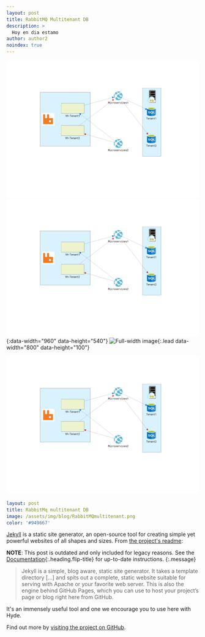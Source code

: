 ```yaml
---
layout: post
title: RabbitMQ Multitenant DB
description: >
  Hoy en dia estamo
author: author2
noindex: true
---
```


![Screenshot](../../assets/img/blog/RabbitMQmultitenant.png)
![Cover page example](/assets/img/blog/RabbitMQmultitenant.png){:data-width="960" data-height="540"}
![Full-width image](https://drive.google.com/file/d/1EQYYjJrgvQxyEvU-wjjr8aqwxO4AMpLf/view?usp=sharing){:.lead data-width="800" data-height="100"}

![Screenshot](/assets/img/RabbitMQmultitenant.png)

~~~yml
layout: post
title: RabbitMq multitenant DB
image: /assets/img/blog/RabbitMQmultitenant.png
color: '#949667'
~~~

[Jekyll](https://jekyllrb.com) is a static site generator, an open-source tool for creating simple yet powerful websites of all shapes and sizes. From [the project's readme](https://github.com/mojombo/jekyll/blob/master/README.markdown):

**NOTE**: This post is outdated and only included for legacy reasons.
See the [Documentation][docs]{:.heading.flip-title} for up-to-date instructions.
{:.message}

  > Jekyll is a simple, blog aware, static site generator. It takes a template directory [...] and spits out a complete, static website suitable for serving with Apache or your favorite web server. This is also the engine behind GitHub Pages, which you can use to host your project’s page or blog right here from GitHub.

It's an immensely useful tool and one we encourage you to use here with Hyde.

Find out more by [visiting the project on GitHub](https://github.com/mojombo/jekyll).

[docs]: ../../docs/README.md
